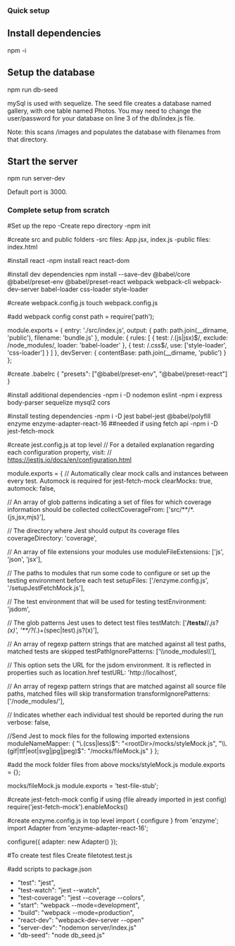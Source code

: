### Quick setup
## Install dependencies
npm -i

## Setup the database
npm run db-seed

mySql is used with sequelize.
The seed file creates a database named gallery, with one table named Photos.
You may need to change the user/password for your database on line 3 of the db/index.js file.

Note: this scans /images and populates the database with filenames from that directory.

## Start the server
npm run server-dev

Default port is 3000.

### Complete setup from scratch
#Set up the repo
-Create repo directory
-npm init

#create src and public folders
-src files: App.jsx, index.js
-public files: index.html

#install react
-npm install react react-dom

#install dev dependencies
npm install --save-dev @babel/core @babel/preset-env @babel/preset-react webpack webpack-cli webpack-dev-server babel-loader css-loader style-loader

#create webpack.config.js
touch webpack.config.js

#add webpack config
const path = require('path');

module.exports = {
  entry: './src/index.js',
  output: {
    path: path.join(__dirname, 'public'),
    filename: 'bundle.js'
  },
  module: {
    rules: [
      {
        test: /\.(js|jsx)$/,
        exclude: /node_modules/,
        loader: 'babel-loader'
      },
      {
        test: /\.css$/,
        use: ['style-loader', 'css-loader']
      }
    ]
  },
  devServer: {
    contentBase: path.join(__dirname, 'public')
  }
};

#create .babelrc
{
  "presets": ["@babel/preset-env", "@babel/preset-react"]
}

#install additional dependencies
-npm i -D nodemon eslint
-npm i express body-parser sequelize mysql2 cors

#install testing dependencies
-npm i -D jest babel-jest @babel/polyfill enzyme enzyme-adapter-react-16
  ##needed if using fetch api
-npm i -D jest-fetch-mock

#create jest.config.js at top level
// For a detailed explanation regarding each configuration property, visit:
// https://jestjs.io/docs/en/configuration.html

module.exports = {
  // Automatically clear mock calls and instances between every test. Automock is required for jest-fetch-mock
  clearMocks: true,
  automock: false,

  // An array of glob patterns indicating a set of files for which coverage information should be collected
  collectCoverageFrom: ['src/**/*.{js,jsx,mjs}'],

  // The directory where Jest should output its coverage files
  coverageDirectory: 'coverage',

  // An array of file extensions your modules use
  moduleFileExtensions: ['js', 'json', 'jsx'],

  // The paths to modules that run some code to configure or set up the testing environment before each test
  setupFiles: ['<rootDir>/enzyme.config.js', '<rootDir>/setupJestFetchMock.js'],

  // The test environment that will be used for testing
  testEnvironment: 'jsdom',

  // The glob patterns Jest uses to detect test files
  testMatch: ['**/__tests__/**/*.js?(x)', '**/?(*.)+(spec|test).js?(x)'],

  // An array of regexp pattern strings that are matched against all test paths, matched tests are skipped
  testPathIgnorePatterns: ['\\\\node_modules\\\\'],

  // This option sets the URL for the jsdom environment. It is reflected in properties such as location.href
  testURL: 'http://localhost',

  // An array of regexp pattern strings that are matched against all source file paths, matched files will skip transformation
  transformIgnorePatterns: ['<rootDir>/node_modules/'],

  // Indicates whether each individual test should be reported during the run
  verbose: false,

  //Send Jest to mock files for the following imported extensions
  moduleNameMapper: {
    "\\.(css|less)$": "<rootDir>/mocks/styleMock.js",
    "\\.(gif|ttf|eot|svg|jpg|jpeg)$": "<rootDir>/mocks/fileMock.js"
  }
};

#add the mock folder files from above
mocks/styleMock.js
  module.exports = {};

mocks/fileMock.js
  module.exports = 'test-file-stub';

#create jest-fetch-mock config if using (file already imported in jest config)
require('jest-fetch-mock').enableMocks()

#create enzyme.config.js in top level
import { configure } from 'enzyme';
import Adapter from 'enzyme-adapter-react-16';

configure({ adapter: new Adapter() });

#To create test files
Create filetotest.test.js

#add scripts to package.json
- "test": "jest",
- "test-watch": "jest --watch",
- "test-coverage": "jest --coverage --colors",
- "start": "webpack --mode=development",
- "build": "webpack --mode=production",
- "react-dev": "webpack-dev-server --open"
- "server-dev": "nodemon server/index.js"
- "db-seed": "node db_seed.js"